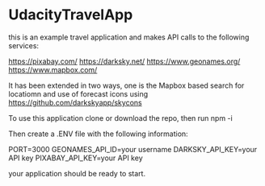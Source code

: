 # UdacityTravelApp

this is an example travel application and makes API calls to the following services:

<https://pixabay.com/>
<https://darksky.net/>
<https://www.geonames.org/>
<https://www.mapbox.com/>

It has been extended in two ways, one is the Mapbox based search for locatiomn and use of forecast icons using <https://github.com/darkskyapp/skycons>


To use this application clone or download the repo, then run npm -i

Then create a .ENV file with the following information:

PORT=3000
GEONAMES_API_ID=your username
DARKSKY_API_KEY=your API key
PIXABAY_API_KEY=your API key


your application should be ready to start. 
